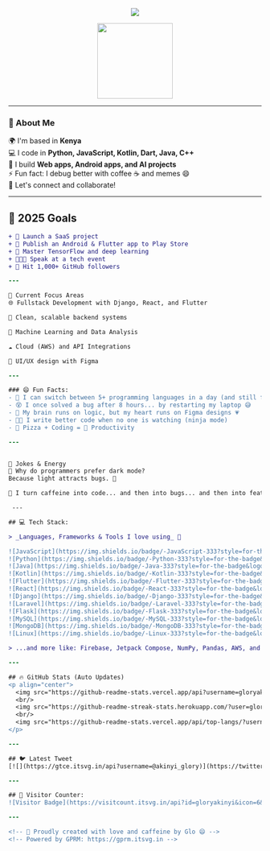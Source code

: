 <p align="center">
  <img src="https://readme-typing-svg.demolab.com/?lines=Hey+there!+I'm+Glo+👋;Software+Engineer+%F0%9F%A7%A0;Fullstack+Developer+%F0%9F%92%BB;Let’s+build+something+awesome!&font=Fira+Code&center=true&width=440&height=45&color=FF6F91&vCenter=true&size=22" />
</p>

<p align="center">
  <img src="https://media.giphy.com/media/M9gbBd9nbDrOTu1Mqx/giphy.gif" width="150" />
</p>

---

### 💫 About Me

🌍 I'm based in **Kenya**  
💻 I code in **Python, JavaScript, Kotlin, Dart, Java, C++**  
🧠 I build **Web apps, Android apps, and AI projects**  
⚡ Fun fact: I debug better with coffee ☕ and memes 😄  
💬 Let's connect and collaborate!  

---

## 🎯 2025 Goals
```diff
+ 🚀 Launch a SaaS project
+ 📱 Publish an Android & Flutter app to Play Store
+ 🧠 Master TensorFlow and deep learning
+ 👩🏽‍💻 Speak at a tech event
+ 🌟 Hit 1,000+ GitHub followers

---

🧠 Current Focus Areas
🌐 Fullstack Development with Django, React, and Flutter

🔐 Clean, scalable backend systems

🤖 Machine Learning and Data Analysis

☁️ Cloud (AWS) and API Integrations

🧩 UI/UX design with Figma

---

### 😄 Fun Facts:
- 🤹 I can switch between 5+ programming languages in a day (and still forget a semicolon)
- 😵 I once solved a bug after 8 hours... by restarting my laptop 😅
- 🧠 My brain runs on logic, but my heart runs on Figma designs 💗
- 🐱‍💻 I write better code when no one is watching (ninja mode)
- 🍕 Pizza + Coding = 💯 Productivity

---


💬 Jokes & Energy
👀 Why do programmers prefer dark mode?
Because light attracts bugs. 🐛

🔁 I turn caffeine into code... and then into bugs... and then into features 💥

 ---

## 💻 Tech Stack:

> _Languages, Frameworks & Tools I love using_ 💙  

![JavaScript](https://img.shields.io/badge/-JavaScript-333?style=for-the-badge&logo=javascript&logoColor=F7DF1E)
![Python](https://img.shields.io/badge/-Python-333?style=for-the-badge&logo=python&logoColor=ffdd54)
![Java](https://img.shields.io/badge/-Java-333?style=for-the-badge&logo=java&logoColor=white)
![Kotlin](https://img.shields.io/badge/-Kotlin-333?style=for-the-badge&logo=kotlin&logoColor=white)
![Flutter](https://img.shields.io/badge/-Flutter-333?style=for-the-badge&logo=flutter&logoColor=white)
![React](https://img.shields.io/badge/-React-333?style=for-the-badge&logo=react&logoColor=61DAFB)
![Django](https://img.shields.io/badge/-Django-333?style=for-the-badge&logo=django&logoColor=white)
![Laravel](https://img.shields.io/badge/-Laravel-333?style=for-the-badge&logo=laravel&logoColor=white)
![Flask](https://img.shields.io/badge/-Flask-333?style=for-the-badge&logo=flask)
![MySQL](https://img.shields.io/badge/-MySQL-333?style=for-the-badge&logo=mysql&logoColor=white)
![MongoDB](https://img.shields.io/badge/-MongoDB-333?style=for-the-badge&logo=mongodb&logoColor=white)
![Linux](https://img.shields.io/badge/-Linux-333?style=for-the-badge&logo=linux&logoColor=black)

> ...and more like: Firebase, Jetpack Compose, NumPy, Pandas, AWS, and GitHub Actions

---

## 🔥 GitHub Stats (Auto Updates)
<p align="center">
  <img src="https://github-readme-stats.vercel.app/api?username=gloryakinyi&theme=tokyonight&show_icons=true&hide_border=false" alt="GitHub Stats" />
  <br/>
  <img src="https://github-readme-streak-stats.herokuapp.com/?user=gloryakinyi&theme=tokyonight&hide_border=false" alt="GitHub Streak" />
  <br/>
  <img src="https://github-readme-stats.vercel.app/api/top-langs/?username=gloryakinyi&layout=compact&theme=tokyonight&hide_border=false" alt="Top Languages" />
</p>

---

## 🐦 Latest Tweet
[![](https://gtce.itsvg.in/api?username=@akinyi_glory)](https://twitter.com/akinyi_glory)

---

## 🧮 Visitor Counter:
![Visitor Badge](https://visitcount.itsvg.in/api?id=gloryakinyi&icon=6&color=4)

---

<!-- 🌟 Proudly created with love and caffeine by Glo 😄 -->
<!-- Powered by GPRM: https://gprm.itsvg.in -->

